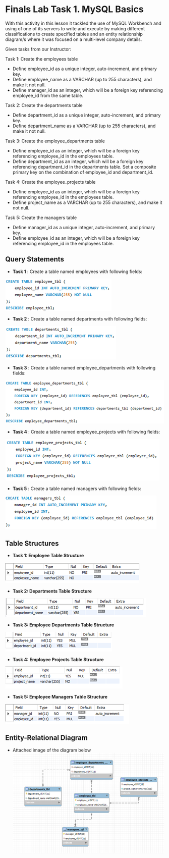 # Finals Lab Task 1. MySQL Basics
With this activity in this lesson it tackled the use of MySQL Workbench and using of one of its servers to write and execute by making different classifications to create specified tables and an entity relationship diagram/s where it was focused on a multi-level company details.

Given tasks from our Instructor:

Task 1: Create the employees table
- Define employee_id as a unique integer, auto-increment, and primary key.
- Define employee_name as a VARCHAR (up to 255 characters), and make it not null.
- Define manager_id as an integer, which will be a foreign key referencing employee_id from the same table.

Task 2: Create the departments table
- Define department_id as a unique integer, auto-increment, and primary key.
- Define department_name as a VARCHAR (up to 255 characters), and make it not null.

Task 3: Create the employee_departments table
- Define employee_id as an integer, which will be a foreign key referencing employee_id in the employees table.
- Define department_id as an integer, which will be a foreign key referencing department_id in the departments table.
  Set a composite primary key on the combination of employee_id and department_id.

Task 4: Create the employee_projects table
- Define employee_id as an integer, which will be a foreign key referencing employee_id in the employees table.
- Define project_name as a VARCHAR (up to 255 characters), and make it not null.

Task 5: Create the managers table
- Define manager_id as a unique integer, auto-increment, and primary key.
- Define employee_id as an integer, which will be a foreign key referencing employee_id in the employees table.

## Query Statements
- **Task 1** : Create a table named employees with following fields:

![**Task 1**](Images/employee_table.png)

- **Task 2** : Create a table named departments with following fields:

![**Task 2**](Images/department_table.png)

- **Task 3** : Create a table named employee_departments with following fields:

![**Task 3**](Images/employee_dep_table.png)

- **Task 4** : Create a table named employee_projects with following fields:

![**Task 4**](Images/employee_proj_table.png)

- **Task 5** : Create a table named managers with following fields:

![**Task 5**](Images/managers_table.png)

## Table Structures
* **Task 1: Employee Table Structure**

![**Task 1**](Images/employee_tstructure.png)

- **Task 2: Departments Table Structure**

![**Task 2**](Images/department_tstructure.png)

- **Task 3: Employee Departments Table Structure**

![**Task 3**](Images/employee_dep_tstructure.png)


- **Task 4: Employee Projects Table Structure**

![**Task 4**](Images/employee_proj_tstructure.png)

- **Task 5: Employee Managers Table Structure**

![**Task 5**](Images/managers_tstructure.png)

## Entity-Relational Diagram
- Attached image of the diagram below
![](Images/labtask1_EERD.png)
